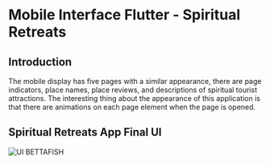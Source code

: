 # Mobile Interface Flutter - Spiritual Retreats

## Introduction
The mobile display has five pages with a similar appearance, there are page indicators, place names, place reviews, and descriptions of spiritual tourist attractions. The interesting thing about the appearance of this application is that there are animations on each page element when the page is opened.

## Spiritual Retreats App Final UI
![UI BETTAFISH](https://user-images.githubusercontent.com/38379100/170432205-6bab9cf6-0aa0-4c6d-85c7-2df914a7aca2.png)
